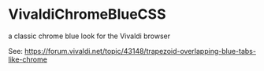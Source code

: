 # VivaldiChromeBlueCSS
a classic chrome blue look for the Vivaldi browser

See: https://forum.vivaldi.net/topic/43148/trapezoid-overlapping-blue-tabs-like-chrome
